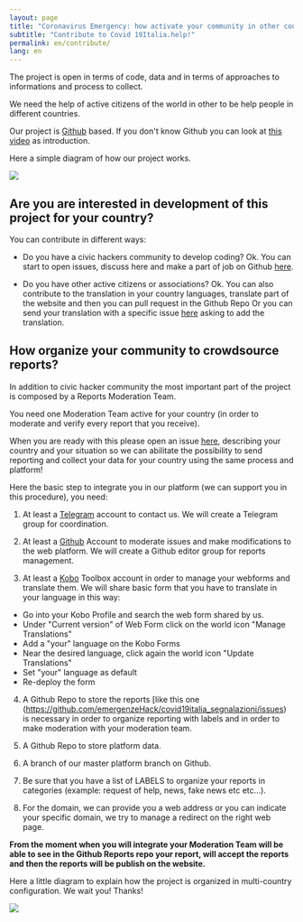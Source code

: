 ```yaml
---
layout: page
title: "Coronavirus Emergency: how activate your community in other countries"
subtitle: "Contribute to Covid 19Italia.help!"
permalink: en/contribute/
lang: en
---
```


The project is open in terms of code, data and in terms of approaches to informations and process to collect.

We need the help of active citizens of the world in other to be help people in different countries.

Our project is [Github](www.github.com) based. If you don't know Github you can look at [this video](https://www.youtube.com/watch?v=noZnOSpcjYY&t) as introduction.

Here a simple diagram of how our project works.

![](https://raw.githubusercontent.com/emergenzeHack/covid19italia/master/images/process1.jpg)


## Are you are interested in development of this project for your country?

You can contribute in different ways:

* Do you have a civic hackers community to develop coding? Ok. You can start to open issues, discuss here and make a part of  job on Github [here](https://github.com/emergenzeHack/covid19italia/issues).

* Do you have other active citizens or associations? Ok. You can also contribute to the translation in your country languages, translate part of the website and then you can pull request in the Github Repo Or you can send your translation with a specific issue [here](https://github.com/emergenzeHack/covid19italia/issues) asking to add the translation.

## How organize your community to crowdsource reports?

In addition to civic hacker community the most important part of the project is composed by a Reports Moderation Team.

You need one Moderation Team active for your country (in order to moderate and verify every report that you receive).

When you are ready with this please open an issue [here](https://github.com/emergenzehack/covid19italia/issues/new?title=%5BNewCountryCollaboration%5D), describing your country and your situation so we can abilitate the possibility to send reporting and collect your data for your country using the same process and platform!

Here the basic step to integrate you in our platform (we can support you in this procedure), you need:

1. At least a [Telegram](https://web.telegram.org/#/login) account to contact us. We will create a Telegram group for coordination.

2. At least a [Github](www.github.com) Account to moderate issues and make modifications to the web platform. We will create a Github editor group for reports management.

3. At least a [Kobo](https://kobo.humanitarianresponse.info/) Toolbox account in order to manage your webforms and translate them. We will share basic form that you have to translate in your language in this way:
- Go into your Kobo Profile and search the web form shared by us.
- Under "Current version" of Web Form click on the world icon "Manage Translations"
- Add a "your" language on the Kobo Forms
- Near the desired language, click again the world icon "Update Translations"
- Set "your" language as default
- Re-deploy the form

4. A Github Repo to store the reports [like this one
(https://github.com/emergenzeHack/covid19italia_segnalazioni/issues) is necessary in order to organize reporting with labels and in order to make moderation with your moderation team.

5. A Github Repo to store platform data.

6. A branch of our master platform branch on Github.

7. Be sure that you have a list of LABELS to organize your reports in categories (example: request of help, news, fake news etc etc...).

8. For the domain, we can provide you a web address or you can indicate your specific domain, we try to manage a redirect on the right web page.

**From the moment when you will integrate your Moderation Team will be able to see in the Github Reports repo your report, will accept the reports and then the reports will be publish on the website.**

Here a little diagram to explain how the project is organized in multi-country configuration. We wait you! Thanks!

![](https://raw.githubusercontent.com/emergenzeHack/covid19italia/master/images/process_diagram.png)
